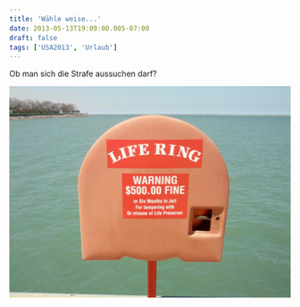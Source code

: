 ```yaml
---
title: 'Wähle weise...'
date: 2013-05-13T19:09:00.005-07:00
draft: false
tags: ['USA2013', 'Urlaub']
---
```


Ob man sich die Strafe aussuchen darf?

![](/urlaub11to15-images/13/IMG_20130513_142758.jpg)